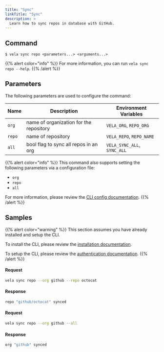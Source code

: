 ```yaml
---
title: "Sync"
linkTitle: "Sync"
description: >
  Learn how to sync repos in database with GitHub.
---
```


## Command

```
$ vela sync repo <parameters...> <arguments...>
```

{{% alert color="info" %}}
For more information, you can run `vela sync repo --help`.
{{% /alert %}}

## Parameters

The following parameters are used to configure the command:

| Name     | Description                             | Environment Variables        |
| -------- | --------------------------------------- | ---------------------------- |
| `org`    | name of organization for the repository | `VELA_ORG`, `REPO_ORG`       |
| `repo`   | name of repository                      | `VELA_REPO`, `REPO_NAME`     |
| `all`    | bool flag to sync all repos in an org   | `VELA_SYNC_ALL`, `SYNC_ALL`  |

{{% alert color="info" %}}
This command also supports setting the following parameters via a configuration file:

- `org`
- `repo`
- `all`

For more information, please review the [CLI config documentation](/docs/reference/cli/config/).
{{% /alert %}}

## Samples

{{% alert color="warning" %}}
This section assumes you have already installed and setup the CLI.

To install the CLI, please review the [installation documentation](/docs/reference/cli/install/).

To setup the CLI, please review the [authentication documentation](/docs/reference/cli/authentication/).
{{% /alert %}}

#### Request

```sh
vela sync repo --org github --repo octocat
```

#### Response

```sh
repo "github/octocat" synced
```

#### Request

```sh
vela sync repo --org github --all
```

#### Response

```sh
org "github" synced